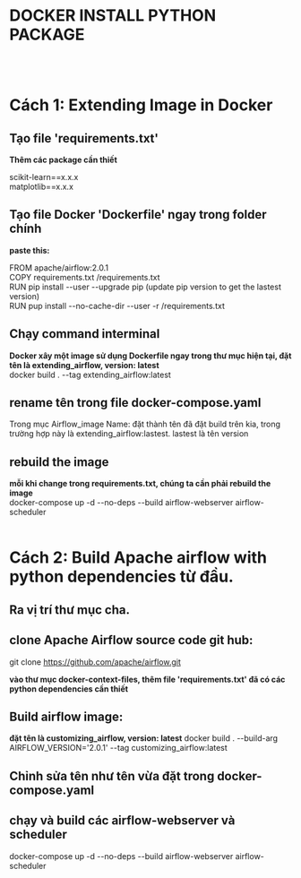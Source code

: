 # DOCKER INSTALL PYTHON PACKAGE
</br>
</br>

# Cách 1: Extending Image in Docker

## Tạo file 'requirements.txt'

**Thêm các package cần thiết**

scikit-learn==x.x.x
</br>
matplotlib==x.x.x

## Tạo file Docker 'Dockerfile' ngay trong folder chính
**paste this:**

FROM apache/airflow:2.0.1 </br>
COPY requirements.txt /requirements.txt </br>
RUN pip install --user --upgrade pip  (update pip version to get the lastest version) </br>
RUN pup install --no-cache-dir --user -r /requirements.txt </br>

## Chạy command interminal
**Docker xây một image sử dụng Dockerfile ngay trong thư mục hiện tại, đặt tên là extending_airflow, version: latest**
</br>
docker build . --tag extending_airflow:latest

## rename tên trong file docker-compose.yaml
Trong mục Airflow_image Name: 
đặt thành tên đã đặt build trên kia, trong trường hợp này là extending_airflow:lastest. 
lastest là tên version

## rebuild the image 
**mỗi khi change trong requirements.txt, chúng ta cần phải rebuild the image**
</br>
docker-compose up -d --no-deps --build airflow-webserver airflow-scheduler
</br>
</br>
# Cách 2: Build Apache airflow with python dependencies từ đầu.

## Ra vị trí thư mục cha.

## clone Apache Airflow source code git hub: 
git clone https://github.com/apache/airflow.git

**vào thư mục docker-context-files, thêm file 'requirements.txt' đã có các python dependencies cần thiết**

## Build airflow image: 
**đặt tên là customizing_airflow, version: latest**
docker build . --build-arg AIRFLOW_VERSION='2.0.1' --tag customizing_airflow:latest

## Chỉnh sửa tên như tên vừa đặt trong docker-compose.yaml

## chạy và build các airflow-webserver và scheduler
docker-compose up -d --no-deps --build airflow-webserver airflow-scheduler


